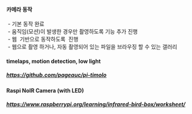 #### 카메라 동작  
  - 기본 동작 완료    
  - 움직임(모션)이 발생한 경우만 촬영하도록 기능 추가 진행   
  - 웹  기반으로 동작하도록  진행  
  - 웹으로 촬영 하거나, 자동 촬영되어 있는 파일을 브라우징 할 수 있는 갤러리

#### timelaps, motion detection, low light
##### https://github.com/pageauc/pi-timolo
#### Raspi NoIR Camera (with LED)
##### https://www.raspberrypi.org/learning/infrared-bird-box/worksheet/
